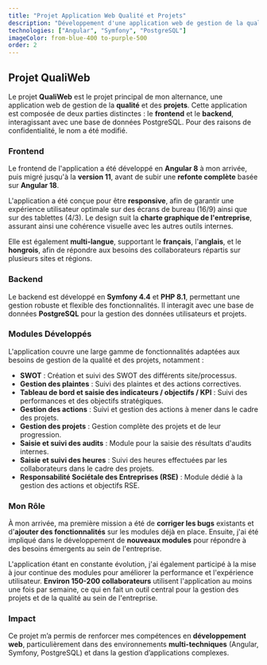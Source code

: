 ```yaml
---
title: "Projet Application Web Qualité et Projets"
description: "Développement d'une application web de gestion de la qualité et des projets pour une entreprise."
technologies: ["Angular", "Symfony", "PostgreSQL"]
imageColor: from-blue-400 to-purple-500
order: 2
---
```


## Projet QualiWeb

Le projet **QualiWeb** est le projet principal de mon alternance, une application web de gestion de la **qualité** et des **projets**. Cette application est composée de deux parties distinctes : le **frontend** et le **backend**, interagissant avec une base de données PostgreSQL. Pour des raisons de confidentialité, le nom a été modifié.

### Frontend

Le frontend de l'application a été développé en **Angular 8** à mon arrivée, puis migré jusqu'à la **version 11**, avant de subir une **refonte complète** basée sur **Angular 18**.

L'application a été conçue pour être **responsive**, afin de garantir une expérience utilisateur optimale sur des écrans de bureau (16/9) ainsi que sur des tablettes (4/3). Le design suit la **charte graphique de l'entreprise**, assurant ainsi une cohérence visuelle avec les autres outils internes.

Elle est également **multi-langue**, supportant le **français**, l'**anglais**, et le **hongrois**, afin de répondre aux besoins des collaborateurs répartis sur plusieurs sites et régions.

### Backend

Le backend est développé en **Symfony 4.4** et **PHP 8.1**, permettant une gestion robuste et flexible des fonctionnalités. Il interagit avec une base de données **PostgreSQL** pour la gestion des données utilisateurs et projets.

### Modules Développés

L'application couvre une large gamme de fonctionnalités adaptées aux besoins de gestion de la qualité et des projets, notamment :

- **SWOT** : Création et suivi des SWOT des différents site/processus.
- **Gestion des plaintes** : Suivi des plaintes et des actions correctives.
- **Tableau de bord et saisie des indicateurs / objectifs / KPI** : Suivi des performances et des objectifs stratégiques.
- **Gestion des actions** : Suivi et gestion des actions à mener dans le cadre des projets.
- **Gestion des projets** : Gestion complète des projets et de leur progression.
- **Saisie et suivi des audits** : Module pour la saisie des résultats d'audits internes.
- **Saisie et suivi des heures** : Suivi des heures effectuées par les collaborateurs dans le cadre des projets.
- **Responsabilité Sociétale des Entreprises (RSE)** : Module dédié à la gestion des actions et objectifs RSE.

### Mon Rôle

À mon arrivée, ma première mission a été de **corriger les bugs** existants et d'**ajouter des fonctionnalités** sur les modules déjà en place. Ensuite, j'ai été impliqué dans le développement de **nouveaux modules** pour répondre à des besoins émergents au sein de l'entreprise.

L'application étant en constante évolution, j'ai également participé à la mise à jour continue des modules pour améliorer la performance et l'expérience utilisateur. **Environ 150-200 collaborateurs** utilisent l'application au moins une fois par semaine, ce qui en fait un outil central pour la gestion des projets et de la qualité au sein de l'entreprise.

### Impact

Ce projet m’a permis de renforcer mes compétences en **développement web**, particulièrement dans des environnements **multi-techniques** (Angular, Symfony, PostgreSQL) et dans la gestion d’applications complexes.
